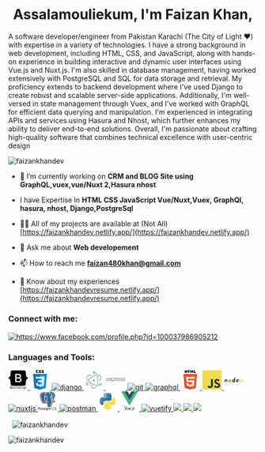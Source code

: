 
<h1 align="center">Assalamouliekum, I'm Faizan Khan,</h1>
<p>A software developer/engineer from Pakistan Karachi (The City of Light ❤️) with expertise in a variety of technologies. I have a strong background in web development, including HTML, CSS, and JavaScript, along with hands-on experience in building interactive and dynamic user interfaces using Vue.js and Nuxt.js. I'm also skilled in database management, having worked extensively with PostgreSQL and SQL for data storage and retrieval. My proficiency extends to backend development where I've used Django to create robust and scalable server-side applications. Additionally, I'm well-versed in state management through Vuex, and I've worked with GraphQL for efficient data querying and manipulation. I'm experienced in integrating APIs and services using Hasura and Nhost, which further enhances my ability to deliver end-to-end solutions. Overall, I'm passionate about crafting high-quality software that combines technical excellence with user-centric design</p>

<p align="left"> <img src="https://komarev.com/ghpvc/?username=faizankhandev&label=Profile%20views&color=0e75b6&style=flat" alt="faizankhandev" /> </p>

- 🔭 I’m currently working on **CRM and BLOG Site using GraphQL,vuex,vue/Nuxt 2,Hasura nhost**

- I have Expertise In **HTML CSS JavaScript Vue/Nuxt,Vuex, GraphQl, hasura, nhost, Django,PostgreSql**

- 👨‍💻 All of my projects are available at (Not All) [https://faizankhandev.netlify.app/](https://faizankhandev.netlify.app/)

- 💬 Ask me about **Web developement**

- 📫 How to reach me **faizan480khan@gmail.com**

- 📄 Know about my experiences [https://faizankhandevresume.netlify.app/](https://faizankhandevresume.netlify.app/)

<h3 align="left">Connect with me:</h3>
<p align="left">
<a href="https://fb.com/https://www.facebook.com/profile.php?id=100037986905212" target="blank"><img align="center" src="https://raw.githubusercontent.com/rahuldkjain/github-profile-readme-generator/master/src/images/icons/Social/facebook.svg" alt="https://www.facebook.com/profile.php?id=100037986905212" height="30" width="40" /></a>
</p>

<h3 align="left">Languages and Tools:</h3>
<p align="left"> <a href="https://getbootstrap.com" target="_blank" rel="noreferrer"> <img src="https://raw.githubusercontent.com/devicons/devicon/master/icons/bootstrap/bootstrap-plain-wordmark.svg" alt="bootstrap" width="40" height="40"/> </a> <a href="https://www.w3schools.com/css/" target="_blank" rel="noreferrer"> <img src="https://raw.githubusercontent.com/devicons/devicon/master/icons/css3/css3-original-wordmark.svg" alt="css3" width="40" height="40"/> </a> <a href="https://www.djangoproject.com/" target="_blank" rel="noreferrer"> <img src="https://cdn.worldvectorlogo.com/logos/django.svg" alt="django" width="40" height="40"/> </a> <a href="https://www.electronjs.org" target="_blank" rel="noreferrer"> <img src="https://raw.githubusercontent.com/devicons/devicon/master/icons/electron/electron-original.svg" alt="electron" width="40" height="40"/> </a> <a href="https://expressjs.com" target="_blank" rel="noreferrer"> <img src="https://raw.githubusercontent.com/devicons/devicon/master/icons/express/express-original-wordmark.svg" alt="express" width="40" height="40"/> </a> <a href="https://git-scm.com/" target="_blank" rel="noreferrer"> <img src="https://www.vectorlogo.zone/logos/git-scm/git-scm-icon.svg" alt="git" width="40" height="40"/> </a> <a href="https://graphql.org" target="_blank" rel="noreferrer"> <img src="https://www.vectorlogo.zone/logos/graphql/graphql-icon.svg" alt="graphql" width="40" height="40"/> </a> <a href="https://www.w3.org/html/" target="_blank" rel="noreferrer"> <img src="https://raw.githubusercontent.com/devicons/devicon/master/icons/html5/html5-original-wordmark.svg" alt="html5" width="40" height="40"/> </a> <a href="https://developer.mozilla.org/en-US/docs/Web/JavaScript" target="_blank" rel="noreferrer"> <img src="https://raw.githubusercontent.com/devicons/devicon/master/icons/javascript/javascript-original.svg" alt="javascript" width="40" height="40"/> </a> <a href="https://nodejs.org" target="_blank" rel="noreferrer"> <img src="https://raw.githubusercontent.com/devicons/devicon/master/icons/nodejs/nodejs-original-wordmark.svg" alt="nodejs" width="40" height="40"/> </a> <a href="https://nuxtjs.org/" target="_blank" rel="noreferrer"> <img src="https://www.vectorlogo.zone/logos/nuxtjs/nuxtjs-icon.svg" alt="nuxtjs" width="40" height="40"/> </a> <a href="https://www.postgresql.org" target="_blank" rel="noreferrer"> <img src="https://raw.githubusercontent.com/devicons/devicon/master/icons/postgresql/postgresql-original-wordmark.svg" alt="postgresql" width="40" height="40"/> </a> <a href="https://postman.com" target="_blank" rel="noreferrer"> <img src="https://www.vectorlogo.zone/logos/getpostman/getpostman-icon.svg" alt="postman" width="40" height="40"/> </a> <a href="https://www.python.org" target="_blank" rel="noreferrer"> <img src="https://raw.githubusercontent.com/devicons/devicon/master/icons/python/python-original.svg" alt="python" width="40" height="40"/> </a> <a href="https://vuejs.org/" target="_blank" rel="noreferrer"> <img src="https://raw.githubusercontent.com/devicons/devicon/master/icons/vuejs/vuejs-original-wordmark.svg" alt="vuejs" width="40" height="40"/> </a> <a href="https://vuetifyjs.com/en/" target="_blank" rel="noreferrer"> <img src="https://bestofjs.org/logos/vuetify.svg" alt="vuetify" width="40" height="40"/> </a>
 <a href="https://github.com/FaizanKhanDev/FaizanKhanDev"><img  width="100" height="auto" src="https://cdn.worldvectorlogo.com/logos/apollo-graphql-1.svg" /> </a>
<a href="https://github.com/FaizanKhanDev/FaizanKhanDev"><img  width="100" height="auto" src="https://graphql-engine-cdn.hasura.io/console/assets/channel/stable/v2.21/white-logo.svg" /> </a>
<a href="https://github.com/FaizanKhanDev/FaizanKhanDev"><img  width="100" height="auto" src="https://nhost.io/common/logo.svg" /> </a>

 </p>



<p>&nbsp;
<img align="center" src="https://github-readme-stats.vercel.app/api?username=faizankhandev&show_icons=true&locale=en&theme=dark" alt="faizankhandev" />
</p>
<p><img align="left" src="https://github-readme-stats.vercel.app/api/top-langs/?username=faizankhandev&layout=pie" alt="faizankhandev" /></p>

